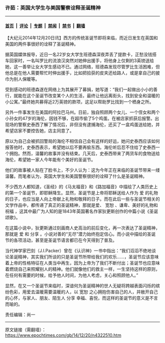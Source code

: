 ### 许茹：英国大学生与美国警察诠释圣诞精神

---

#### [首页](../../../..?n4322510) &nbsp;|&nbsp; [评论](../../../../../epoch-comment?n4322510) &nbsp;|&nbsp; [专题](../../../../../epoch-special?n4322510) &nbsp;|&nbsp; [禁闻](../../../../../epoch-news?n4322510) &nbsp;|&nbsp; [禁书](../../../../../books?n4322510) &nbsp;|&nbsp; [翻墙](https://github.com/gfw-breaker/nogfw/blob/master/README.md?n4322510)


<div class="post_content" id="artbody" itemprop="articleBody">
 <!-- article content begin -->
 <p>
  【大纪元2014年12月20日讯】西方的传统圣诞节即将来临，而近日发生在英国和美国的两件事很好的诠释了圣诞精神。
 </p>
 <p>
  据英国媒体报导，近日一名22岁女大学生班德森深夜弄丢了提款卡，正愁没钱搭车回家时，一名叫罗比的流浪汉突然对她伸出援手，将他身上仅剩的3英镑送给她，这一善举让女大学生感动不已。通过网络，班德森发现尽管罗比生活困难，但他总是在他人需要帮忙时伸出援手，比如把拾获的皮夹还给路人，或是拿自己的披巾为别人保暖等。
 </p>
 <p>
  受到感动的班德森遂在网络上为其展开了募捐，她写道：“我们一起做出小小的善行，就能在这个圣诞节改变某个人的生活，最终让他远离街头，找到安全和温暖的小公寓。”最终她共募得近2万英镑的款项，这足以帮助罗比找到一个栖身之所。
 </p>
 <p>
  另外一件事发生在美国的阿拉巴马州。日前，独自照顾两个女儿、一个侄女和两个小孙女的47岁的海伦，因钱不够，在超市偷了5个鸡蛋。在被店家抓获后报警。出现场的警察史泰西了解了情况后，非但没有逮捕海伦，还买了一盒鸡蛋送给她，并希望店家不要控告她，店主同意了。
 </p>
 <p>
  原以为自己会被抓回警局的海伦不相信自己会有这样的好运，她问史泰西应该如何报答他时，史泰西表示，希望她以后不要再偷东西。海伦听后忍不住给了史泰西一个拥抱。然而，温馨的故事并没有结束。几天后，史泰西带来了两货车的食物送给海伦，希望她一家人今年能有个美好的圣诞节。
 </p>
 <p>
  他们的故事被人贴在了脸书上，不少人认为：这为今年正在来临的圣诞节带来一缕温馨。而笔者认为，英国大学生和美国警察很好的诠释了什么是圣诞精神。
 </p>
 <p>
  不少西方人都知道，《圣经》的《马太福音》和《路加福音》中描绘了人类历史上的第一个圣诞节，即耶稣降生。显然，圣诞节是上帝将耶稣送给人作为
  <ok href="https://www.epochtimes.com/gb/tag/%E7%88%B1.html">
   爱
  </ok>
  的礼物的日子，也应当是人向上帝献上礼物和敬拜的日子。而在此后一些与圣诞节相关的文学作品中，都传递了真正的圣诞精神，那就是爱、
  <ok href="https://www.epochtimes.com/gb/tag/%E5%AE%BD%E6%81%95.html">
   宽恕
  </ok>
  、谦卑、美好的礼物和
  <ok href="https://www.epochtimes.com/gb/tag/%E7%A5%9D%E7%A6%8F.html">
   祝福
  </ok>
  ，这其中最广为人知的是1843年英国著名作家狄更斯创作的中篇小说《圣诞颂歌》。
 </p>
 <p>
  在这篇小说中，狄更斯通过刻画商人史高治的前后变化，再一次表达了圣诞精神，那就是
  <ok href="https://www.epochtimes.com/gb/tag/%E7%88%B1.html">
   爱
  </ok>
  和
  <ok href="https://www.epochtimes.com/gb/tag/%E5%88%86%E4%BA%AB.html">
   分享
  </ok>
  。小说对善的“无尽”潜力始终抱定信心。而小说中描绘的圣诞节的各项活动，甚至是圣诞节语言都已在今天得到了普及。
 </p>
 <p>
  当代神学家巴刻（J.I.Packer）曾在《认识神》一书中指出：“我们滔滔不绝地谈论圣诞精神，其实我们所谈的只是圣诞节所带给我们的欢乐……，圣诞节应该意味着上帝的性格特征在人类当中再生，因为上帝为了我们不断付出；圣诞节也应意味着燃烧自己来照耀别人的精神。他们就像他们的救主一样，一生坚持这样的原则，在任何有需要的时候，给予他人时间，为他人考虑，关心和照顾他人。”
 </p>
 <p>
  显然，在又一个圣诞节来临时，深谙何为圣诞精神的世人无疑将跨越表面闪烁的缤纷色彩，用爱去温暖需要温暖的人，以
  <ok href="https://www.epochtimes.com/gb/tag/%E5%AE%BD%E6%81%95.html">
   宽恕
  </ok>
  之心拥抱伤害自己的人，并敞开自己的心怀，与家人、朋友、陌生人
  <ok href="https://www.epochtimes.com/gb/tag/%E5%88%86%E4%BA%AB.html">
   分享
  </ok>
  幸福、喜悦，而这样的圣诞节的意义是不言而喻的。
 </p>
 <p>
  责任编辑：尚一
 </p>
 <!-- article content end -->
 <div id="below_article_ad">
 </div>
</div>


---

原文链接（需翻墙）：https://www.epochtimes.com/gb/14/12/20/n4322510.htm